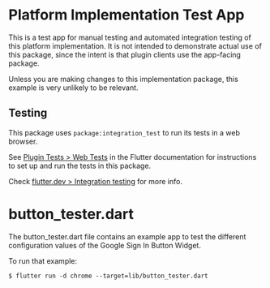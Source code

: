 # Platform Implementation Test App

This is a test app for manual testing and automated integration testing
of this platform implementation. It is not intended to demonstrate actual use of
this package, since the intent is that plugin clients use the app-facing
package.

Unless you are making changes to this implementation package, this example is
very unlikely to be relevant.

## Testing

This package uses `package:integration_test` to run its tests in a web browser.

See [Plugin Tests > Web Tests](https://github.com/flutter/flutter/blob/master/docs/ecosystem/testing/Plugin-Tests.md#web-tests)
in the Flutter documentation for instructions to set up and run the tests in this package.

Check [flutter.dev > Integration testing](https://flutter.dev/docs/testing/integration-tests)
for more info.

# button_tester.dart

The button_tester.dart file contains an example app to test the different configuration
values of the Google Sign In Button Widget.

To run that example:

```console
$ flutter run -d chrome --target=lib/button_tester.dart
```
